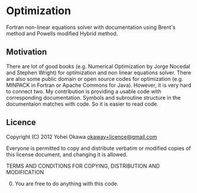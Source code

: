 Optimization
============

Fortran non-linear equations solver with documentation using Brent's method and Powells modified Hybrid method. 


Motivation
----------
There are lot of good books (e.g. Numerical Optimization by Jorge Nocedal and Stephen Wright) for optimization and non linear equations solver. There are also some public domain or open source codes for optimization (e.g. MINPACK in Fortran or Apache Commons for Java). However, it is very hard to connect two. My contribution is providing a usable code with corresponding documentation. Symbols and subroutine structure in the documentaion matches with code. So it is easier to read code. 



Licence
-------
 Copyright (C) 2012 Yohei Okawa <okaway+licence@gmail.com>

 Everyone is permitted to copy and distribute verbatim or modified
 copies of this license document, and changing it is allowed.

   TERMS AND CONDITIONS FOR COPYING, DISTRIBUTION AND MODIFICATION

  0. You are free to do anything with this code. 

